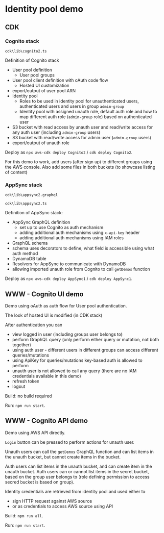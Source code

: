 # Identity pool demo

## CDK

### Cognito stack
`cdk\lib\cognito2.ts`

Definition of Cognito stack
* User pool definition
  * User pool groups
* User pool client definition with oAuth code flow
  * Hosted UI customization
* export/output of user pool ARN
* Identity pool
  * Roles to be used in identity pool for unauthenticated users, authenticated users and users in group `admin-group`
  * Identity pool with assigned unauth role, default auth role and how to map different auth role (`admin-group` role) based on authenticated user
* S3 bucket with read access by unauth user and read/write access for any auth user (including `admin-group` users)
* S3 bucket with read/write access for admin user (`admin-group` users)
* export/output of unauth role

Deploy as `npx aws-cdk deploy Cognito2` / `cdk deploy Cognito2`.

For this demo to work, add users (after sign up) to different groups using the AWS console. Also add some files in both buckets (to showcase listing of content)

### AppSync stack
`cdk\lib\appsync2.graphql`

`cdk\lib\appsync2.ts`

Definition of AppSync stack:
* AppSync GraphQL definition
  * set up to use Cognito as auth mechanism
  * adding additional auth mechanisms using `x-api-key` header 
  * adding additional auth mechanisms using IAM roles
* GraphQL schema
 * schema uses decorators to define, what field is accessible using what auth method
* DynamoDB table
* Resolvers for AppSync to communicate with DynamoDB
* allowing imported unauth role from Cognito to call `getDemos` function

Deploy as `npx aws-cdk deploy AppSync1` / `cdk deploy AppSync1`.

## WWW - Cognito UI demo

Demo using oAuth as auth flow for User pool authentication.

The look of hosted UI is modified (in CDK stack)

After authentication you can
* view logged in user (including groups user belongs to)
* perform GraphQL query (only perform either query or mutation, not both together)
 * using auth user - different users in different groups can access different queries/mutations
 * using ApiKey for queries/mutations key-based auth is allowed to perform
 * unauth user is not allowed to call any query (there are no IAM credentials available in this demo)
* refresh token
* logout

Build: no build required

Run: `npm run start`.

## WWW - Cognito API demo

Demo using AWS API directly.

`Login` button can be pressed to perform actions for unauth user.

Unauth users can call the `getDemos` GraphQL function and can list items in the unauth bucket, but cannot create items in the bucket.

Auth users can list items in the unauth bucket, and can create item in the unauth bucket.
Auth users can or cannot list items in the secret bucket, based on the group user belongs to (role defining permission to access secred bucket is based on group).

Identity credentials are retrieved from identity pool and used either to
* sign HTTP request against AWS source
* or as credentials to access AWS source using API

Build: `npm run all`.

Run: `npm run start`.
